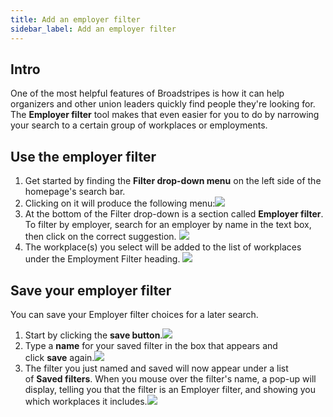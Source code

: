 ```yaml
---
title: Add an employer filter
sidebar_label: Add an employer filter
---
```


## Intro
One of the most helpful features of Broadstripes is how it can help organizers and other union leaders quickly find people they're looking for.
The **Employer filter** tool makes that even easier for you to do by narrowing your search to a certain group of workplaces or employments.

## Use the employer filter
1. Get started by finding the **Filter drop-down menu** on the left side of the homepage's search bar.
2. Clicking on it will produce the following menu:![](/img/search/db82d09-employer_filter_7.png)
3. At the bottom of the Filter drop-down is a section called **Employer filter**. To filter by employer, search for an employer by name in the text box, then click on the correct suggestion.
![](/img/search/b4bf51b-employer_filter_8.png)
4. The workplace(s) you select will be added to the list of workplaces under the Employment Filter heading. ![](/img/search/0b77f71-employer_filter_9.png)

## Save your employer filter
You can save your Employer filter choices for a later search.
1. Start by clicking the **save button**.![](/img/search/796f99f-employer_filter_10.png)
2. Type a **name** for your saved filter in the box that appears and click **save** again.![](/img/search/389c96a-employer_filter_11.png)
3. The filter you just named and saved will now appear under a list of **Saved filters**. When you mouse over the filter's name, a pop-up will display, telling you that the filter is an Employer filter, and showing you which workplaces it includes.![](/img/search/30e83a0-employer_filter_12.png)
